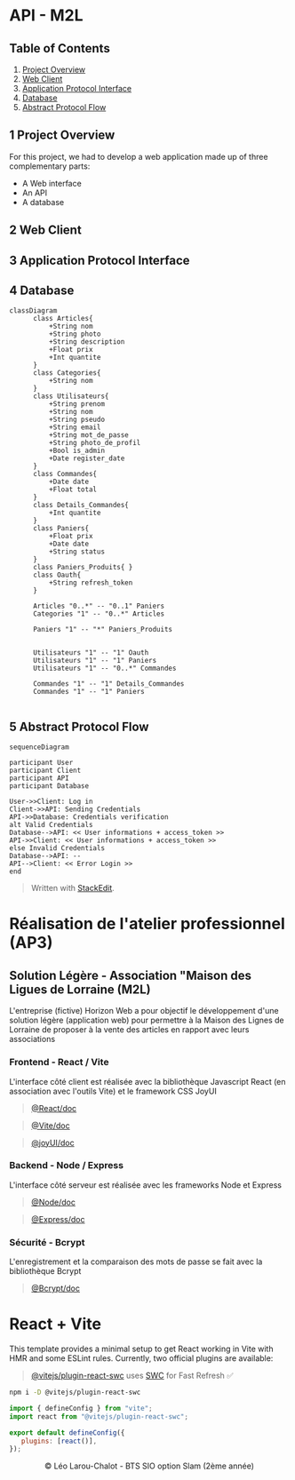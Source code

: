 # API - M2L

  

## Table of Contents

1. [Project Overview](#project-overview)
2. [Web Client](#web-client)
3. [Application Protocol Interface](#api)
4. [Database](#database)
5.  [Abstract Protocol Flow](#abstract-protocol-flow)



## <a  id="project-overview"></a>1 Project Overview

For this project, we had to develop a web application made up of three complementary parts: 
- A Web interface
- An API
- A database

## <a  id="web-client"></a>2 Web Client

## <a  id="api"></a>3 Application Protocol Interface

## <a  id="database"></a>4 Database

```mermaid
classDiagram
      class Articles{ 
	      +String nom
	      +String photo
	      +String description
	      +Float prix
	      +Int quantite
	  }
      class Categories{ 
	      +String nom 
	  }
      class Utilisateurs{ 
	      +String prenom
	      +String nom
	      +String pseudo
	      +String email
	      +String mot_de_passe 
	      +String photo_de_profil
	      +Bool is_admin
	      +Date register_date
	  }
      class Commandes{ 
	      +Date date
	      +Float total 
	  }
      class Details_Commandes{ 
	      +Int quantite 
	  }
      class Paniers{ 
	      +Float prix
	      +Date date
	      +String status
	  }
      class Paniers_Produits{ }
      class Oauth{ 
	      +String refresh_token
	  }
      
      Articles "0..*" -- "0..1" Paniers
      Categories "1" -- "0..*" Articles
      
      Paniers "1" -- "*" Paniers_Produits
      
      
      Utilisateurs "1" -- "1" Oauth
      Utilisateurs "1" -- "1" Paniers
      Utilisateurs "1" -- "0..*" Commandes
      
      Commandes "1" -- "1" Details_Commandes
      Commandes "1" -- "1" Paniers
      
```


## <a  id="abstract-protocol-flow"></a>5 Abstract Protocol Flow
```mermaid
sequenceDiagram

participant User
participant Client
participant API
participant Database

User->>Client: Log in
Client->>API: Sending Credentials
API->>Database: Credentials verification
alt Valid Credentials
Database-->API: << User informations + access_token >>
API->>Client: << User informations + access_token >>
else Invalid Credentials
Database-->API: --
API-->Client: << Error Login >>
end

```
> Written with [StackEdit](https://stackedit.io/).


# Réalisation de l'atelier professionnel (AP3)

## Solution Légère - Association "Maison des Ligues de Lorraine (M2L)

L'entreprise (fictive) Horizon Web a pour objectif le développement d'une solution légère (application web) pour permettre à la Maison des Lignes de Lorraine de proposer à la vente des articles en rapport avec leurs associations

### Frontend - React / Vite

L'interface côté client est réalisée avec la bibliothèque Javascript React (en association avec l'outils Vite) et le framework CSS JoyUI

> [@React/doc](https://react.dev/reference/react)

> [@Vite/doc](https://vitejs.dev/guide/)

> [@joyUI/doc](https://mui.com/joy-ui/getting-started/)

### Backend - Node / Express

L'interface côté serveur est réalisée avec les frameworks Node et Express

> [@Node/doc](https://nodejs.org/en/docs)

> [@Express/doc](https://expressjs.com/fr/guide/routing.html)

### Sécurité - Bcrypt
L'enregistrement et la comparaison des mots de passe se fait avec la bibliothèque Bcrypt
> [@Bcrypt/doc](https://www.npmjs.com/package/bcrypt)

# React + Vite

This template provides a minimal setup to get React working in Vite with HMR and some ESLint rules.
Currently, two official plugins are available:

> [@vitejs/plugin-react-swc](https://github.com/vitejs/vite-plugin-react-swc) uses [SWC](https://swc.rs/) for Fast Refresh ✅

```bash
npm i -D @vitejs/plugin-react-swc
```

```jsx
import { defineConfig } from "vite";
import react from "@vitejs/plugin-react-swc";

export default defineConfig({
   plugins: [react()],
});
```

<p align="center">© Léo Larou-Chalot - BTS SIO option Slam (2ème année)</p>
